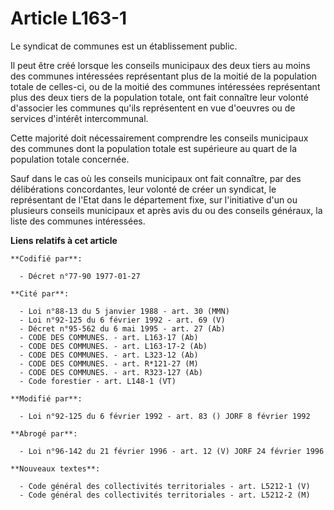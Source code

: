 # Article L163-1

Le syndicat de communes est un établissement public.

Il peut être créé lorsque les conseils municipaux des deux tiers au moins des communes intéressées représentant plus de la
moitié de la population totale de celles-ci, ou de la moitié des communes intéressées représentant plus des deux tiers de la
population totale, ont fait connaître leur volonté d'associer les communes qu'ils représentent en vue d'oeuvres ou de
services d'intérêt intercommunal.

Cette majorité doit nécessairement comprendre les conseils municipaux des communes dont la population totale est supérieure
au quart de la population totale concernée.

Sauf dans le cas où les conseils municipaux ont fait connaître, par des délibérations concordantes, leur volonté de créer un
syndicat, le représentant de l'Etat dans le département fixe, sur l'initiative d'un ou plusieurs conseils municipaux et après
avis du ou des conseils généraux, la liste des communes intéressées.

**Liens relatifs à cet article**

	**Codifié par**:

	  - Décret n°77-90 1977-01-27

	**Cité par**:

	  - Loi n°88-13 du 5 janvier 1988 - art. 30 (MMN)
	  - Loi n°92-125 du 6 février 1992 - art. 69 (V)
	  - Décret n°95-562 du 6 mai 1995 - art. 27 (Ab)
	  - CODE DES COMMUNES. - art. L163-17 (Ab)
	  - CODE DES COMMUNES. - art. L163-17-2 (Ab)
	  - CODE DES COMMUNES. - art. L323-12 (Ab)
	  - CODE DES COMMUNES. - art. R*121-27 (M)
	  - CODE DES COMMUNES. - art. R323-127 (Ab)
	  - Code forestier - art. L148-1 (VT)

	**Modifié par**:

	  - Loi n°92-125 du 6 février 1992 - art. 83 () JORF 8 février 1992

	**Abrogé par**:

	  - Loi n°96-142 du 21 février 1996 - art. 12 (V) JORF 24 février 1996

	**Nouveaux textes**:

	  - Code général des collectivités territoriales - art. L5212-1 (V)
	  - Code général des collectivités territoriales - art. L5212-2 (M)
